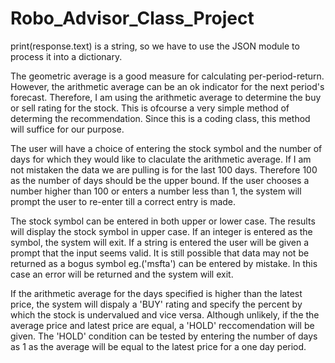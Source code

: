 # Robo_Advisor_Class_Project
print(response.text)  is a string, so we have to use the JSON module to process it into a dictionary. 

The geometric average is a good measure for calculating per-period-return.  However, the arithmetic average can be an ok indicator for the next period's forecast.  Therefore, I am using the arithmetic average to determine the buy or sell rating for the stock. This is ofcourse a very simple method of determing the recommendation. Since this is a coding class, this method will suffice for our purpose.

The user will have a choice of entering the stock symbol and the number of days for which they would like to claculate the arithmetic average. If I am not mistaken the data we are pulling is for the last 100 days.  Therefore 100 as the number of days should be the upper bound.  If the user chooses a number higher than 100 or enters a number less than 1, the system will prompt the user to re-enter till a correct entry is made.  

The stock symbol can be entered in both upper or lower case.  The results will display the  stock symbol in upper case. If an integer is entered as the symbol, the system will exit.  If a string is entered the user will be given a prompt that the input seems valid.  It is still possible that data may not be returned as a bogus symbol eg.('msfta') can be entered by mistake.  In this case an error will be returned and the system will exit. 

If the arithmetic average for the days specified is higher than the latest price, the system will dispaly a 'BUY' rating and specify the percent by which the stock is undervalued and vice versa.  Although unlikely, if the the average price and latest price are equal, a 'HOLD' reccomendation will be given. The 'HOLD' condition can be tested by entering the number of days as 1 as the average will be equal to the latest price for a one day period.